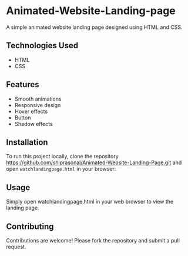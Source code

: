 # Animated-Website-Landing-page
A simple animated website landing page designed using HTML and CSS.

## Technologies Used

- HTML
- CSS

## Features

- Smooth animations
- Responsive design
- Hover effects
- Button
- Shadow effects

## Installation
To run this project locally, clone the repository https://github.com/shiprasonal/Animated-Website-Landing-Page.git and open `watchlandingpage.html` in your browser:

## Usage
Simply open watchlandingpage.html in your web browser to view the landing page.

## Contributing
Contributions are welcome! Please fork the repository and submit a pull request.
